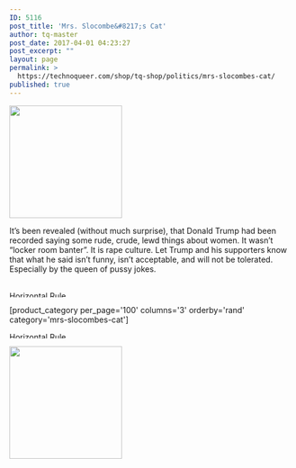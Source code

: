 ```yaml
---
ID: 5116
post_title: 'Mrs. Slocombe&#8217;s Cat'
author: tq-master
post_date: 2017-04-01 04:23:27
post_excerpt: ""
layout: page
permalink: >
  https://technoqueer.com/shop/tq-shop/politics/mrs-slocombes-cat/
published: true
---
```

<img src="https://technoqueer.com/shop/wp-content/uploads/2017/04/btn-slocombes-cat.png" alt="" width="200" height="200" class="alignleft size-full wp-image-22058" />
<p style="text-align: left;">It’s been revealed (without much surprise), that Donald Trump had been recorded saying some rude, crude, lewd things about women. It wasn’t “locker room banter”. It is rape culture. Let Trump and his supporters know that what he said isn’t funny, isn’t acceptable, and will not be tolerated.
Especially by the queen of pussy jokes.</p>
<br clear="all">



<img class="aligncenter size-full wp-image-99" src="https://technoqueer.com/shop/wp-content/uploads/2017/03/Rainbow-HR.jpg" alt="Horizontal Rule" width="800" height="11" />


[product_category per_page='100' columns='3' orderby='rand' category='mrs-slocombes-cat']

<img src="https://technoqueer.com/shop/wp-content/uploads/2017/03/Rainbow-HR.jpg" alt="Horizontal Rule" width="800" height="11" class="aligncenter size-full wp-image-99" />

<a href="https://www.redbubble.com/people/technoqueer/works/23435831-don-t-grab-my-pussy-trump?asc=u&c=481558-politics" target="_blank"><img src="https://technoqueer.com/shop/wp-content/uploads/2017/03/btn-redbubble.png" alt="" width="200" height="200" class="aligncenter size-full wp-image-22076" /></a>
